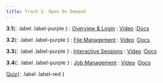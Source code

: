 ```yaml
---
title: Track 2- Open On Demand
---
```


**3.1**{: .label .label-purple }
: [Overview & Login](#)
   : [Video](#)
      :[Docs](https://hernandezj1.github.io/hpced/Docs/3_1_Overview&Login/)
      
**3.2**{: .label .label-purple }
: [File Management](#)
   : [Video](#)
      :[Docs](https://hernandezj1.github.io/hpced/Docs/3_2_FileManagement/)
      
**3.3**{: .label .label-purple }
: [Interactive Sessions](#)
   : [Video](#)
      :[Docs](https://hernandezj1.github.io/hpced/Docs/3_3_InteractiveSessions/)
      
**3.4**{: .label .label-purple }
: [Job Management](#)
   : [Video](#)
      :[Docs](https://hernandezj1.github.io/hpced/Docs/3_4_JobManagement/)
      


[Quiz](#){: .label .label-red }

